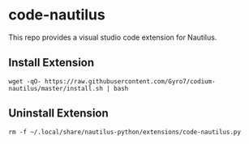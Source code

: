 # code-nautilus

This repo provides a visual studio code extension for Nautilus.

## Install Extension

```
wget -qO- https://raw.githubusercontent.com/Gyro7/codium-nautilus/master/install.sh | bash
```

## Uninstall Extension

```
rm -f ~/.local/share/nautilus-python/extensions/code-nautilus.py
```
